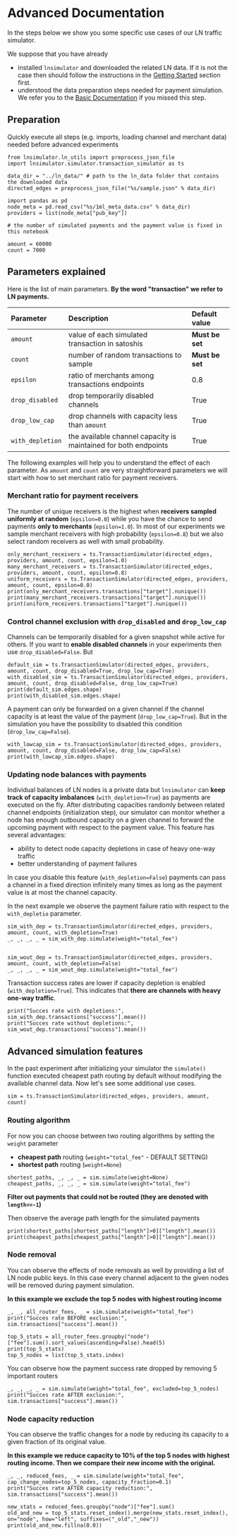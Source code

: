 # Advanced Documentation

In the steps below we show you some specific use cases of our LN traffic simulator.

We suppose that you have already 

- installed `lnsimulator` and downloaded the related LN data. If it is not the case then should follow the instructions in the [Getting Started](getting_started) section first.
- understood the data preparation steps needed for payment simulation. We refer you to the [Basic Documentation](simulator_docs) if you missed this step.

## Preparation

Quickly execute all steps (e.g. imports, loading channel and merchant data) needed before advanced experiments 

```
from lnsimulator.ln_utils import preprocess_json_file
import lnsimulator.simulator.transaction_simulator as ts

data_dir = "../ln_data/" # path to the ln_data folder that contains the downloaded data
directed_edges = preprocess_json_file("%s/sample.json" % data_dir)

import pandas as pd
node_meta = pd.read_csv("%s/1ml_meta_data.csv" % data_dir)
providers = list(node_meta["pub_key"])

# the number of simulated payments and the payment value is fixed in this notebook

amount = 60000
count = 7000
```

## Parameters explained

Here is the list of main parameters. **By the word "transaction" we refer to LN payments.**

| Parameter | Description | Default value |
|     :---      |   :---   | :---
| `amount` |  value of each simulated transaction in satoshis  | **Must be set** |
| `count`  | number of random transactions to sample  | **Must be set** |
| `epsilon` |  ratio of merchants among transactions endpoints  | 0.8 |
| `drop_disabled` | drop temporarily disabled channels | True |
| `drop_low_cap` | drop channels with capacity less than `amount` | True |
| `with_depletion` | the available channel capacity is maintained for both endpoints | True |

The following examples will help you to understand the effect of each parameter. As `amount` and `count` are very straightforward parameters we will start with how to set merchant ratio for payment receivers.

### Merchant ratio for payment receivers

The number of unique receivers is the highest when **receivers sampled uniformly at random** (`epsilon=0.0`) while you have the chance to send payments **only to merchants** (`epsilon=1.0`). In most of our experiments we sample merchant receivers with high probability (`epsilon=0.8`) but we also select random receivers as well with small probability.

```
only_merchant_receivers = ts.TransactionSimulator(directed_edges, providers, amount, count, epsilon=1.0)
many_merchant_receivers = ts.TransactionSimulator(directed_edges, providers, amount, count, epsilon=0.8)
uniform_receivers = ts.TransactionSimulator(directed_edges, providers, amount, count, epsilon=0.0)
print(only_merchant_receivers.transactions["target"].nunique())
print(many_merchant_receivers.transactions["target"].nunique())
print(uniform_receivers.transactions["target"].nunique())
```

### Control channel exclusion with `drop_disabled` and `drop_low_cap`

Channels can be temporarily disabled for a given snapshot while active for others. If you want to **enable disabled channels** in your experiments then use `drop_disabled=False`. But 

```
default_sim = ts.TransactionSimulator(directed_edges, providers, amount, count, drop_disabled=True, drop_low_cap=True)
with_disabled_sim = ts.TransactionSimulator(directed_edges, providers, amount, count, drop_disabled=False, drop_low_cap=True)
print(default_sim.edges.shape)
print(with_disabled_sim.edges.shape)
```

A payment can only be forwarded on a given channel if the channel capacity is at least the value of the payment (`drop_low_cap=True`). But in the simulation you have the possibility to disabled this condition (`drop_low_cap=False`).

```
with_lowcap_sim = ts.TransactionSimulator(directed_edges, providers, amount, count, drop_disabled=False, drop_low_cap=False)
print(with_lowcap_sim.edges.shape)
```

### Updating node balances with payments

Individual balances of LN nodes is a private data but `lnsimulator` can **keep track of capacity imbalances** (`with_depletion=True`) as payments are executed on the fly. After distributing capacities randomly between related channel endpoints (initialization step), our simulator can monitor whether a node has enough outbound capacity on a given channel to forward the upcoming payment with respect to the payment value. This feature has several advantages:

- ability to detect node capacity depletions in case of heavy one-way traffic
- better understanding of payment failures

In case you disable this feature (`with_depletion=False`) payments can pass a channel in a fixed direction infinitely many times as long as the payment value is at most the channel capacity.

In the next example we observe the payment failure ratio with respect to the `with_depletio` parameter.

```
sim_with_dep = ts.TransactionSimulator(directed_edges, providers, amount, count, with_depletion=True)
_, _, _, _ = sim_with_dep.simulate(weight="total_fee")


sim_wout_dep = ts.TransactionSimulator(directed_edges, providers, amount, count, with_depletion=False)
_, _, _, _ = sim_wout_dep.simulate(weight="total_fee")
```

Transaction success rates are lower if capacity depletion is enabled (`with_depletion=True`). This indicates that **there are channels with heavy one-way traffic**.

```
print("Succes rate with depletions:", sim_with_dep.transactions["success"].mean())
print("Succes rate without depletions:", sim_wout_dep.transactions["success"].mean())
```

## Advanced simulation features

In the past experiment after initializing your simulator the `simulate()` function executed cheapest path routing by default without modifying the available channel data. Now let's see some additional use cases.

```
sim = ts.TransactionSimulator(directed_edges, providers, amount, count)
```

### Routing algorithm

For now you can choose between two routing algorithms by setting the `weight` parameter

- **cheapest path** routing (`weight="total_fee"` - DEFAULT SETTING)
- **shortest path** routing (`weight=None`)

```
shortest_paths, _, _, _ = sim.simulate(weight=None)
cheapest_paths, _, _, _ = sim.simulate(weight="total_fee")
```

**Filter out payments that could not be routed (they are denoted with `length==-1`)**

Then observe the average path length for the simulated payments

```
print(shortest_paths[shortest_paths["length"]>0]["length"].mean())
print(cheapest_paths[cheapest_paths["length"]>0]["length"].mean())
```

### Node removal

You can observe the effects of node removals as well by providing a list of LN node public keys. In this case every channel adjacent to the given nodes will be removed during payment simulation. 

**In this example we exclude the top 5 nodes with highest routing income**

```
_, _, all_router_fees, _ = sim.simulate(weight="total_fee")
print("Succes rate BEFORE exclusion:", sim.transactions["success"].mean())

top_5_stats = all_router_fees.groupby("node")["fee"].sum().sort_values(ascending=False).head(5)
print(top_5_stats)
top_5_nodes = list(top_5_stats.index)
```

You can observe how the payment success rate dropped by removing 5 important routers

```
_, _, _, _ = sim.simulate(weight="total_fee", excluded=top_5_nodes)
print("Succes rate AFTER exclusion:", sim.transactions["success"].mean())
```

### Node capacity reduction

You can observe the traffic changes for a node by reducing its capacity to a given fraction of its original value. 

**In this example we reduce capacity to 10% of the top 5 nodes with highest routing income. Then we compare their new income with the original.**

```
_, _, reduced_fees, _ = sim.simulate(weight="total_fee", cap_change_nodes=top_5_nodes, capacity_fraction=0.1)
print("Succes rate AFTER capacity reduction:", sim.transactions["success"].mean())

new_stats = reduced_fees.groupby("node")["fee"].sum()
old_and_new = top_5_stats.reset_index().merge(new_stats.reset_index(), on="node", how="left", suffixes=("_old","_new"))
print(old_and_new.fillna(0.0))
```
